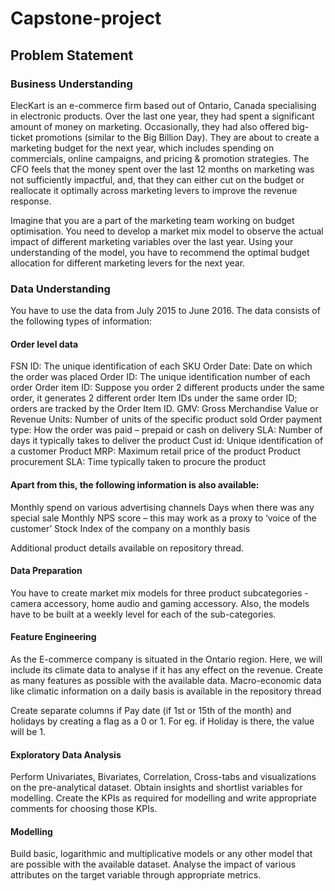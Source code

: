 # Capstone-project

## Problem Statement

### Business Understanding
ElecKart is an e-commerce firm based out of Ontario, Canada specialising in electronic products. Over the last one year, they had spent a significant amount of money on marketing. Occasionally, they had also offered big-ticket promotions (similar to the Big Billion Day). They are about to create a marketing budget for the next year, which includes spending on commercials, online campaigns, and pricing & promotion strategies. The CFO feels that the money spent over the last 12 months on marketing was not sufficiently impactful, and, that they can either cut on the budget or reallocate it optimally across marketing levers to improve the revenue response.

Imagine that you are a part of the marketing team working on budget optimisation. You need to develop a market mix model to observe the actual impact of different marketing variables over the last year. Using your understanding of the model, you have to recommend the optimal budget allocation for different marketing levers for the next year.

### Data Understanding
You have to use the data from July 2015 to June 2016. The data consists of the following types of information:

#### Order level data

FSN ID: The unique identification of each SKU
Order Date: Date on which the order was placed
Order ID: The unique identification number of each order
Order item ID: Suppose you order 2 different products under the same order, it generates 2 different order Item IDs under the same order ID; orders are tracked by the Order Item ID.
GMV: Gross Merchandise Value or Revenue
Units: Number of units of the specific product sold
Order payment type: How the order was paid – prepaid or cash on delivery
SLA: Number of days it typically takes to deliver the product
Cust id: Unique identification of a customer
Product MRP: Maximum retail price of the product
Product procurement SLA: Time typically taken to procure the product

#### Apart from this, the following information is also available:

Monthly spend on various advertising channels
Days when there was any special sale
Monthly NPS score – this may work as a proxy to ‘voice of the customer’
Stock Index of the company on a monthly basis 

Additional product details available on repository thread.

#### Data Preparation

You have to create market mix models for three product subcategories  - camera accessory, home audio and gaming accessory. Also, the models have to be built at a weekly level for each of the sub-categories.
 
#### Feature Engineering

As the E-commerce company is situated in the Ontario region. Here, we will include its climate data to analyse if it has any effect on the revenue. Create as many features as possible with the available data. Macro-economic data like climatic information on a daily basis is available in the repository thread

Create separate columns if Pay date (if 1st or 15th of the month) and holidays by creating a flag as a 0 or 1. For eg. if Holiday is there, the value will be 1.

#### Exploratory Data Analysis

Perform Univariates, Bivariates, Correlation, Cross-tabs and visualizations on the pre-analytical dataset. Obtain insights and shortlist variables for modelling. Create the KPIs as required for modelling and write appropriate comments for choosing those KPIs.

#### Modelling

Build basic, logarithmic and multiplicative models or any other model that are possible with the available dataset. Analyse the impact of various attributes on the target variable through appropriate metrics. 
